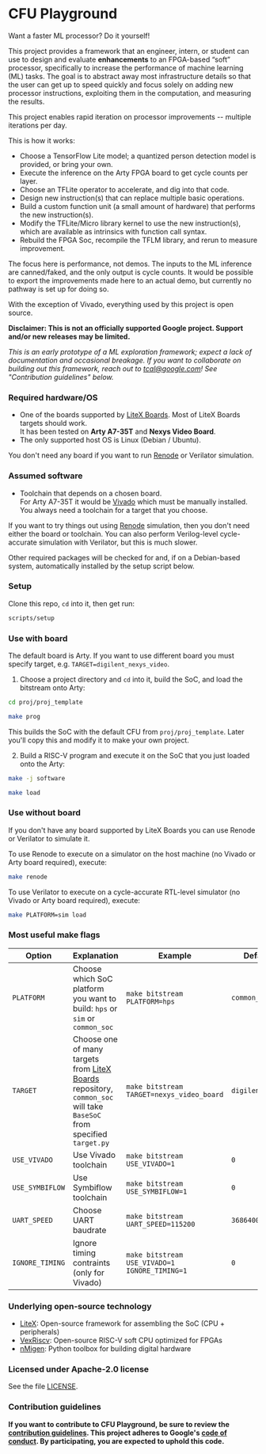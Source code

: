 # CFU Playground

Want a faster ML processor?   Do it yourself!

This project provides a framework that an engineer, intern, or student can use to design and evaluate **enhancements** to an FPGA-based “soft” processor, specifically to increase the performance of machine learning (ML) tasks.   The goal is to abstract away most infrastructure details so that the user can get up to speed quickly and focus solely on adding new processor instructions, exploiting them in the computation, and measuring the results.

This project enables rapid iteration on processor improvements -- multiple iterations per day.

This is how it works:
* Choose a TensorFlow Lite model; a quantized person detection model is provided, or bring your own.
* Execute the inference on the Arty FPGA board to get cycle counts per layer.
* Choose an TFLite operator to accelerate, and dig into that code.
* Design new instruction(s) that can replace multiple basic operations.
* Build a custom function unit (a small amount of hardware) that performs the new instruction(s).
* Modify the TFLite/Micro library kernel to use the new instruction(s), which are available as intrinsics with function call syntax.
* Rebuild the FPGA Soc, recompile the TFLM library, and rerun to measure improvement.

The focus here is performance, not demos.  The inputs to the ML inference are canned/faked, and the only output is cycle counts.  It would be possible to export the improvements made here to an actual demo, but currently no pathway is set up for doing so.

With the exception of Vivado, everything used by this project is open source.

**Disclaimer: This is not an officially supported Google project.   Support and/or new releases may be limited.**

_This is an early prototype of a ML exploration framework; expect a lack of documentation and occasional breakage. If you want to collaborate on building out this framework, reach out to tcal@google.com!   See "Contribution guidelines" below._


### Required hardware/OS

* One of the boards supported by [LiteX Boards](https://github.com/litex-hub/litex-boards/tree/master/litex_boards/targets). Most of LiteX Boards targets should work.\
It has been tested on **Arty A7-35T** and **Nexys Video Board**.
* The only supported host OS is Linux (Debian / Ubuntu).

You don't need any board if you want to run [Renode](https://renode.io) or Verilator simulation.

### Assumed software

* Toolchain that depends on a chosen board.\
For Arty A7-35T it would be [Vivado](https://www.xilinx.com/support/download.html) which must be manually installed.
You always need a toolchain for a target that you choose.

If you want to try things out using [Renode](https://renode.io) simulation, then you don't need either the board or toolchain.
You can also perform Verilog-level cycle-accurate simulation with Verilator, but this is much slower.

Other required packages will be checked for and, if on a Debian-based system, automatically installed by the setup script below.


### Setup

Clone this repo, `cd` into it, then get run:
<!-- name="setup" -->
```sh
scripts/setup
```
### Use with board

The default board is Arty. If you want to use different board you must specify target, e.g. `TARGET=digilent_nexys_video`.
1. Choose a project directory and `cd` into it, build the SoC, and load the bitstream onto Arty:
<!-- name="cd" -->
```sh
cd proj/proj_template
```

```sh
make prog
```

This builds the SoC with the default CFU from `proj/proj_template`. Later you'll copy this and modify it to make your own project.


2. Build a RISC-V program and execute it on the SoC that you just loaded onto the Arty:
<!-- name="sw" -->
```sh
make -j software
```

```sh
make load
```

### Use without board

If you don't have any board supported by LiteX Boards you can use Renode or Verilator to simulate it.

To use Renode to execute on a simulator on the host machine (no Vivado or Arty board required), execute:

```sh
make renode
```

To use Verilator to execute on a cycle-accurate RTL-level simulator (no Vivado or Arty board required), execute:

```sh
make PLATFORM=sim load
```

### Most useful make flags

| Option          | Explanation   | Example | Default |
| --------------- | ------------- | ------- | ------- |
| `PLATFORM`      | Choose which SoC platform you want to build: `hps` or `sim` or `common_soc` | `make bitstream PLATFORM=hps` | `common_soc` |
| `TARGET`        | Choose one of many targets from [LiteX Boards](https://github.com/litex-hub/litex-boards/tree/master/litex_boards/targets) repository, `common_soc` will take `BaseSoC` from specified `target.py` | `make bitstream TARGET=nexys_video_board` | `digilent_arty` |
| `USE_VIVADO`    | Use Vivado toolchain | `make bitstream USE_VIVADO=1` | `0` |
| `USE_SYMBIFLOW` | Use Symbiflow toolchain | `make bitstream USE_SYMBIFLOW=1` | `0` |
| `UART_SPEED`    | Choose UART baudrate | `make bitstream UART_SPEED=115200` | `3686400` |
| `IGNORE_TIMING` | Ignore timing contraints (only for Vivado) | `make bitstream USE_VIVADO=1 IGNORE_TIMING=1` | `0` |

### Underlying open-source technology

* [LiteX](https://github.com/enjoy-digital/litex): Open-source framework for assembling the SoC (CPU + peripherals)
* [VexRiscv](https://github.com/SpinalHDL/VexRiscv): Open-source RISC-V soft CPU optimized for FPGAs
* [nMigen](https://github.com/nmigen/nmigen): Python toolbox for building digital hardware


### Licensed under Apache-2.0 license

See the file [LICENSE](LICENSE).

### Contribution guidelines

**If you want to contribute to CFU Playground, be sure to review the
[contribution guidelines](CONTRIBUTING.md).  This project adheres to Google's
[code of conduct](CODE_OF_CONDUCT.md).   By participating, you are expected to
uphold this code.**
